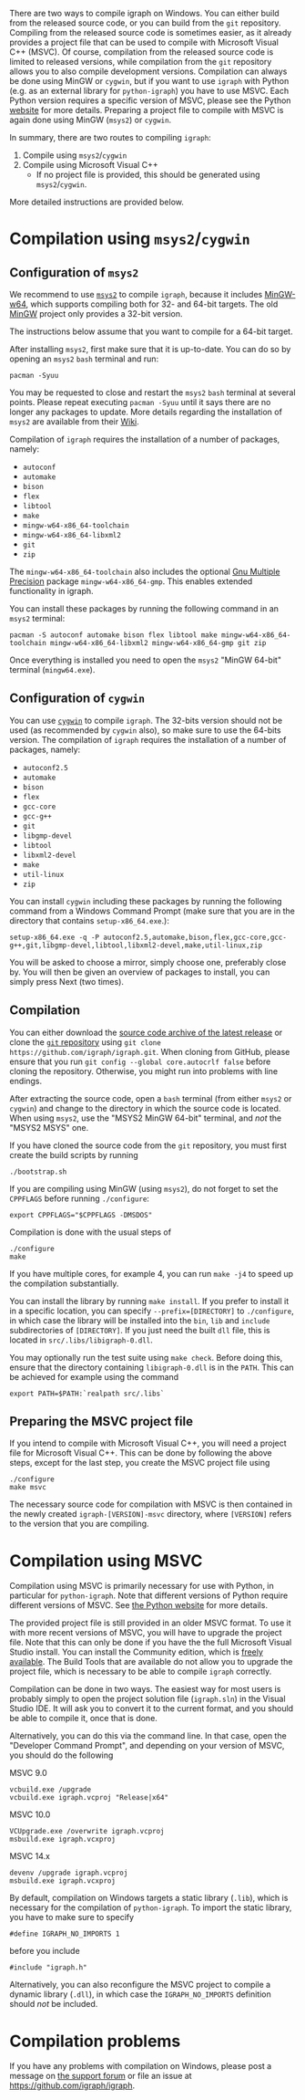 There are two ways to compile igraph on Windows. You can either build from the released source code, or you can build from the `git` repository. Compiling from the released source code is sometimes easier, as it already provides a project file that can be used to compile with Microsoft Visual C++ (MSVC). Of course, compilation from the released source code is limited to released versions, while compilation from the `git` repository allows you to also compile development versions. Compilation can always be done using MinGW or `cygwin`, but if you want to use `igraph` with Python (e.g. as an external library for `python-igraph`) you have to use MSVC. Each Python version requires a specific version of MSVC, please see the Python [website](https://wiki.python.org/moin/WindowsCompilers) for more details. Preparing a project file to compile with MSVC is again done using MinGW (`msys2`) or `cygwin`.

In summary, there are two routes to compiling `igraph`:

1. Compile using `msys2`/`cygwin`
2. Compile using Microsoft Visual C++
   - If no project file is provided, this should be generated using `msys2`/`cygwin`.

More detailed instructions are provided below.

# Compilation using `msys2`/`cygwin`

## Configuration of `msys2`

We recommend to use [`msys2`](https://www.msys2.org/) to compile `igraph`, because it includes [MinGW-w64](http://mingw-w64.org/), which supports compiling both for 32- and 64-bit targets. The old [MinGW](http://mingw.org/) project only provides a 32-bit version.

The instructions below assume that you want to compile for a 64-bit target.

After installing `msys2`, first make sure that it is up-to-date. You can do so by opening an `msys2` `bash` terminal and run:

```
pacman -Syuu
```

You may be requested to close and restart the `msys2` `bash` terminal at several points. Please repeat executing `pacman -Syuu` until it says there are no longer any packages to update. More details regarding the installation of `msys2` are available from their [Wiki](https://github.com/msys2/msys2/wiki/MSYS2-installation).

Compilation of `igraph` requires the installation of a number of packages, namely:

- `autoconf`
- `automake`
- `bison`
- `flex`
- `libtool`
- `make`
- `mingw-w64-x86_64-toolchain`
- `mingw-w64-x86_64-libxml2`
- `git`
- `zip`

The `mingw-w64-x86_64-toolchain` also includes the optional [Gnu Multiple Precision](https://gmplib.org/) package `mingw-w64-x86_64-gmp`. This enables extended functionality in igraph.

You can install these packages by running the following command in an `msys2` terminal:

```
pacman -S autoconf automake bison flex libtool make mingw-w64-x86_64-toolchain mingw-w64-x86_64-libxml2 mingw-w64-x86_64-gmp git zip
```

Once everything is installed you need to open the `msys2` "MinGW 64-bit" terminal (`mingw64.exe`).

## Configuration of `cygwin`

You can use [`cygwin`](https://www.cygwin.com/) to compile `igraph`. The 32-bits version should not be used (as recommended by `cygwin` also), so make sure to use the 64-bits version. The compilation of `igraph` requires the installation of a number of packages, namely:

- `autoconf2.5`
- `automake`
- `bison`
- `flex`
- `gcc-core`
- `gcc-g++`
- `git`
- `libgmp-devel`
- `libtool`
- `libxml2-devel`
- `make`
- `util-linux`
- `zip`

You can install `cygwin` including these packages by running the following command from a Windows Command Prompt (make sure that you are in the directory that contains `setup-x86_64.exe`.):

```
setup-x86_64.exe -q -P autoconf2.5,automake,bison,flex,gcc-core,gcc-g++,git,libgmp-devel,libtool,libxml2-devel,make,util-linux,zip
```

You will be asked to choose a mirror, simply choose one, preferably close by. You will then be given an overview of packages to install, you can simply press Next (two times).

## Compilation

You can either download the [source code archive of the latest release](https://igraph.org/c/#downloads) or clone the [`git` repository](https://github.com/igraph/igraph) using `git clone https://github.com/igraph/igraph.git`. When cloning from GitHub, please ensure that you run `git config --global core.autocrlf false` before cloning the repository. Otherwise, you might run into problems with line endings.

After extracting the source code, open a `bash` terminal (from either `msys2` or `cygwin`) and change to the directory in which the source code is located. When using `msys2`, use the "MSYS2 MinGW 64-bit" terminal, and *not* the "MSYS2 MSYS" one.

If you have cloned the source code from the `git` repository, you must first create the build scripts by running

```
./bootstrap.sh
```

If you are compiling using MinGW (using `msys2`), do not forget to set the `CPPFLAGS` before running `./configure`:
```
export CPPFLAGS="$CPPFLAGS -DMSDOS"
```

Compilation is done with the usual steps of

```
./configure
make
```

If you have multiple cores, for example 4, you can run `make -j4` to speed up the compilation substantially.

You can install the library by running `make install`. If you prefer to install it in a specific location, you can specify `--prefix=[DIRECTORY]` to `./configure`, in which case the library will be installed into the `bin`, `lib` and `include` subdirectories of `[DIRECTORY]`. If you just need the built `dll` file, this is located in `src/.libs/libigraph-0.dll`.

You may optionally run the test suite using `make check`. Before doing this, ensure that the directory containing `libigraph-0.dll` is in the `PATH`. This can be achieved for example using the command

```
export PATH=$PATH:`realpath src/.libs`
```

## Preparing the MSVC project file

If you intend to compile with Microsoft Visual C++, you will need a project file for Microsoft Visual C++. This can be done by following the above steps, except for the last step, you create the MSVC project file using

```
./configure
make msvc
```

The necessary source code for compilation with MSVC is then contained in the newly created `igraph-[VERSION]-msvc` directory, where `[VERSION]` refers to the version that you are compiling.

# Compilation using MSVC

Compilation using MSVC is primarily necessary for use with Python, in particular for `python-igraph`. Note that different versions of Python require different versions of MSVC. See [the Python website](https://wiki.python.org/moin/WindowsCompilers) for more details.

The provided project file is still provided in an older MSVC format. To use it with more recent versions of MSVC, you will have to upgrade the project file. Note that this can only be done if you have the the full Microsoft Visual Studio install. You can install the Community edition, which is [freely available](https://visualstudio.microsoft.com/downloads/). The Build Tools that are available do not allow you to upgrade the project file, which is necessary to be able to compile `igraph` correctly.

Compilation can be done in two ways. The easiest way for most users is probably simply to open the project solution file (`igraph.sln`) in the Visual Studio IDE. It will ask you to convert it to the current format, and you should be able to compile it, once that is done.

Alternatively, you can do this via the command line. In that case, open the "Developer Command Prompt", and depending on your version of MSVC, you should do the following

MSVC  9.0
```
vcbuild.exe /upgrade
vcbuild.exe igraph.vcproj "Release|x64"
```
MSVC 10.0
```
VCUpgrade.exe /overwrite igraph.vcproj
msbuild.exe igraph.vcxproj
```

MSVC 14.x
```
devenv /upgrade igraph.vcproj
msbuild.exe igraph.vcxproj
```

By default, compilation on Windows targets a static library (`.lib`), which is necessary for the compilation of `python-igraph`. To import the static library, you have to make sure to specify
```
#define IGRAPH_NO_IMPORTS 1
```
before you include
```
#include "igraph.h"
```

Alternatively, you can also reconfigure the MSVC project to compile a dynamic library (`.dll`), in which case the `IGRAPH_NO_IMPORTS` definition should *not* be included.

# Compilation problems

If you have any problems with compilation on Windows, please post a message on [the support forum](https://igraph.discourse.group/) or file an issue at https://github.com/igraph/igraph.

